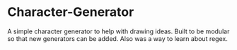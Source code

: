 # Character-Generator
A simple character generator to help with drawing ideas. Built to be modular so that new generators can be added. Also was a way to learn about regex.
